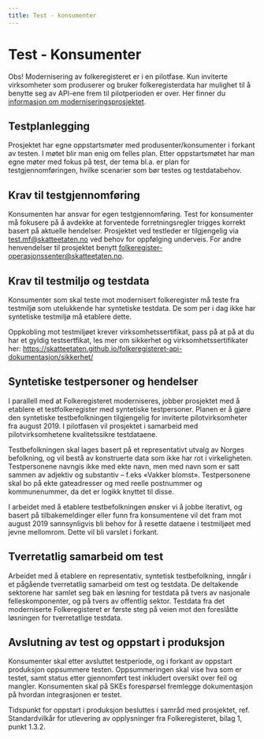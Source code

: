 ```yaml
---
title: Test - konsumenter
---
```


# Test - Konsumenter
Obs! Modernisering av folkeregisteret er i en pilotfase. Kun inviterte virksomheter som produserer og bruker folkeregisterdata har mulighet til å benytte seg av API-ene frem til pilotperioden er over. Her finner du [informasjon om moderniseringsprosjektet](../http://www.skatteetaten.no/no/Om-skatteetaten/Om-oss/Prosjekter/modernisering-av-folkeregisteret/).

 
## Testplanlegging
Prosjektet har egne oppstartsmøter med produsenter/konsumenter i forkant av testen. I møtet blir man enig om felles plan. Etter oppstartsmøtet har man egne møter med fokus på test, der tema bl.a. er plan for testgjennomføringen, hvilke scenarier som bør testes og testdatabehov. 

 
## Krav til testgjennomføring
Konsumenten har ansvar for egen testgjennomføring. Test for konsumenter må fokusere på å avdekke at forventede forretningsregler trigges korrekt basert på aktuelle hendelser.
Prosjektet ved testleder er tilgjengelig via test.mf@skatteetaten.no ved behov for oppfølging underveis. For andre henvendelser til prosjektet benytt folkeregister-operasjonssenter@skatteetaten.no. 

 
## Krav til testmiljø og testdata
Konsumenter som skal teste mot modernisert folkeregister må teste fra testmiljø som utelukkende har syntetiske testdata. De som per i dag ikke har syntetiske testmiljø må etablere dette.
 
Oppkobling mot testmiljøet krever virksomhetssertifikat, pass på at på at du har et gyldig testsertfikat, les mer om sikkerhet og virksomhetssertifikater her: https://skatteetaten.github.io/folkeregisteret-api-dokumentasjon/sikkerhet/

 
## Syntetiske testpersoner og hendelser
I parallell med at Folkeregisteret moderniseres, jobber prosjektet med å etablere et testfolkeregister med syntetiske testpersoner. Planen er å gjøre den syntetiske testbefolkningen tilgjengelig for inviterte pilotvirksomheter fra august 2019. I pilotfasen vil prosjektet i samarbeid med pilotvirksomhetene kvalitetssikre testdataene.
 
Testbefolkningen skal lages basert på et representativt utvalg av Norges befolkning, og vil bestå av konstruerte data som ikke har rot i virkeligheten. 
Testpersonene navngis ikke med ekte navn, men med navn som er satt sammen av adjektiv og substantiv – f.eks «Vakker blomst». Testpersonene skal bo på ekte gateadresser og med reelle postnummer og kommunenummer, da det er logikk knyttet til disse. 
 
I arbeidet med å etablere testbefolkningen ønsker vi å jobbe iterativt, og basert på tilbakemeldinger eller funn fra konsumentene vil det fram mot august 2019 sannsynligvis bli behov for å resette dataene i testmiljøet med jevne mellomrom. Dette vil bli varslet i forkant.

 
## Tverretatlig samarbeid om test
Arbeidet med å etablere en representativ, syntetisk testbefolkning, inngår i et pågående tverretatlig samarbeid om test og testdata. De deltakende sektorene har samlet seg bak en løsning for testdata på tvers av nasjonale felleskomponenter, og på tvers av offentlig sektor. Testdata fra det moderniserte Folkeregisteret er første steg på veien mot den foreslåtte løsningen for tverretatlige testdata.
 
 
## Avslutning av test og oppstart i produksjon
Konsumenter skal etter avsluttet testperiode, og i forkant av oppstart produksjon oppsummere testen. 
Oppsummeringen skal vise hva som er testet, samt status etter gjennomført test inkludert oversikt over feil og mangler.
Konsumenten skal på SKEs forespørsel fremlegge dokumentasjon på hvordan integrasjonen er testet. 
 
Tidspunkt for oppstart i produksjon besluttes i samråd med prosjektet, ref. Standardvilkår for utlevering av opplysninger fra Folkeregisteret, bilag 1, punkt 1.3.2.

